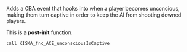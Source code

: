 Adds a CBA event that hooks into when a player becomes unconcious, making them turn captive in order to keep the AI from shooting downed players.

This is a **post-init** function.

```sqf
call KISKA_fnc_ACE_unconsciousIsCaptive
```